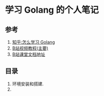 # 学习 Golang 的个人笔记

## 参考

1. [知乎:怎么学习 Golang](https://www.zhihu.com/question/23486344/answer/1204644361)  
2. [B站视频教程(主要)](https://www.bilibili.com/video/BV1zR4y1t7Wj?p=7&spm_id_from=pageDriver
)  
3. [B站课堂文档地址](https://golang-tech-stack.com/tutorial/golang)

## 目录

1. 环境安装和搭建.  
2. 